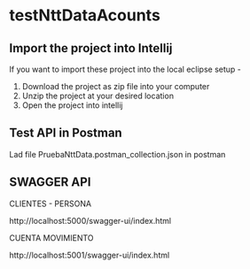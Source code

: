 # testNttDataAcounts

## Import the project into Intellij

If you want to import these project into the local eclipse setup -

  1. Download the project as zip file into your computer
  2. Unzip the project at your desired location
  3. Open the project into intellij

## Test API in Postman

Lad file PruebaNttData.postman_collection.json in postman
       
## SWAGGER API

CLIENTES - PERSONA

http://localhost:5000/swagger-ui/index.html

CUENTA MOVIMIENTO

http://localhost:5001/swagger-ui/index.html

